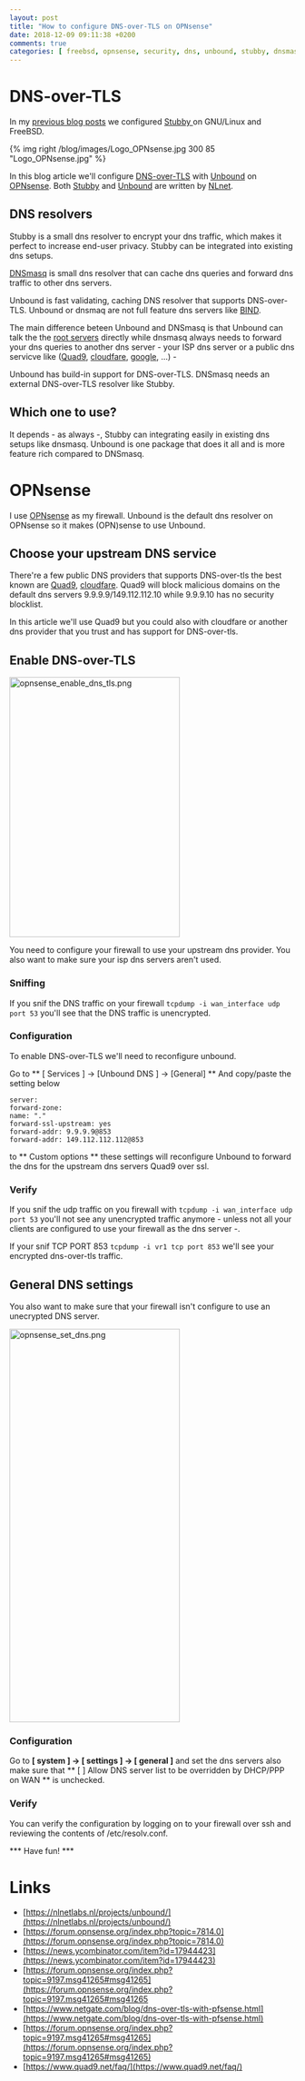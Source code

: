 ```yaml
---
layout: post
title: "How to configure DNS-over-TLS on OPNsense"
date: 2018-12-09 09:11:38 +0200
comments: true
categories: [ freebsd, opnsense, security, dns, unbound, stubby, dnsmasq ] 
---
```


# DNS-over-TLS

In my [previous blog posts](https://stafwag.github.io/blog/blog/2018/09/09/dns-privacy-with-stubby-part1-gnulinux/) we configured [Stubby ](https://dnsprivacy.org/wiki/display/DP/DNS+Privacy+Daemon+-+Stubby) on GNU/Linux and FreeBSD.

{% img right /blog/images/Logo_OPNsense.jpg 300 85 "Logo_OPNsense.jpg" %} 

In this blog article we'll configure [DNS-over-TLS](https://en.wikipedia.org/wiki/DNS_over_TLS) with [Unbound](https://nlnetlabs.nl/projects/unbound/about/) on [OPNsense](https://opnsense.org/). Both [Stubby](https://nlnetlabs.nl/projects/getdns/) and [Unbound](https://nlnetlabs.nl/projects/unbound/about/) are written by [NLnet](https://nlnet.nl/).

## DNS resolvers

Stubby is a small dns resolver to encrypt your dns traffic, which makes it perfect to increase end-user privacy. Stubby can be integrated into existing dns setups.

[DNSmasq](http://http://www.thekelleys.org.uk/dnsmasq/doc.html) is small dns resolver that can cache dns queries and forward dns traffic to other dns servers.

Unbound is fast validating, caching DNS resolver that supports DNS-over-TLS.
Unbound or dnsmaq are not full feature dns servers like [BIND](https://www.isc.org/downloads/bind/).

The main difference beteen Unbound and DNSmasq is that Unbound can talk the the [root servers](https://www.iana.org/domains/root/servers) directly while dnsmasq always needs to forward your dns queries to another dns server - your ISP dns server or a public dns servicve like ([Quad9](https://www.quad9.net/), [cloudfare](https://1.1.1.1/), [google](https://developers.google.com/speed/public-dns/), ...) -

Unbound has build-in support for DNS-over-TLS. DNSmasq needs an external DNS-over-TLS resolver like Stubby.

## Which one to use? 

It depends - as always -, Stubby can integrating easily in existing dns setups like dnsmasq. Unbound is one package that does it all and is more feature rich compared to DNSmasq.

# OPNsense

I use [OPNsense](https://opnsense.org/) as my firewall. Unbound is the default dns resolver on OPNsense so it makes (OPN)sense to use Unbound. 

## Choose your upstream DNS service


There're a few public DNS providers that supports DNS-over-tls the best known are [Quad9](https://www.quad9.net/), [cloudfare](https://1.1.1.1/). Quad9 will block malicious domains on the default dns servers 9.9.9.9/149.112.112.10 while 9.9.9.10 has no security blocklist. 

In this article we'll use Quad9 but you could also with cloudfare or another dns provider that you trust and has support for DNS-over-tls.


## Enable DNS-over-TLS

<a href="/blog/images/opnsense_enable_dns_tls.png"><img src="/blog/images/opnsense_enable_dns_tls.png" class="left" width="300" height="458" alt="opnsense_enable_dns_tls.png" /> </a>

You need to configure your firewall to use your upstream dns provider. You also want to make sure your isp dns servers aren't used.

### Sniffing

 If you snif the DNS traffic on your firewall ```tcpdump -i wan_interface udp port 53``` you'll see that the DNS traffic is unencrypted.

### Configuration

To enable DNS-over-TLS we'll need to reconfigure unbound.

Go to ** [ Services ] -> [Unbound DNS ] -> [General] **
And copy/paste the setting below  


```
server:
forward-zone:
name: "."
forward-ssl-upstream: yes
forward-addr: 9.9.9.9@853
forward-addr: 149.112.112.112@853
```

to ** Custom options ** these settings will reconfigure Unbound to forward the dns for the upstream dns servers Quad9 over ssl.

### Verify

If you snif the udp  traffic on you firewall  with ```tcpdump -i wan_interface udp port 53``` you'll not see any unencrypted traffic anymore - unless not all your clients are configured to use your firewall as the dns server -.

If your snif TCP PORT 853 ```tcpdump -i vr1 tcp port 853``` we'll see your encrypted dns-over-tls traffic.

## General DNS settings

You also want to make sure that your firewall isn't configure to use an unecrypted DNS server.

<a href="/blog/images/opnsense_set_dns.png"><img src="/blog/images/opnsense_set_dns.png" class="right" width="300" height="693" alt="opnsense_set_dns.png" /> </a>

### Configuration

Go to **[ system ] -> [ settings ] -> [ general ]** and set the dns servers also make sure that ** [ ] Allow DNS server list to be overridden by DHCP/PPP on WAN ** is unchecked. 

### Verify

You can verify the configuration by logging on to your firewall over ssh and reviewing the contents of /etc/resolv.conf.


*** Have fun! ***

# Links

* [https://nlnetlabs.nl/projects/unbound/](https://nlnetlabs.nl/projects/unbound/)
* [https://forum.opnsense.org/index.php?topic=7814.0](https://forum.opnsense.org/index.php?topic=7814.0)
* [https://news.ycombinator.com/item?id=17944423](https://news.ycombinator.com/item?id=17944423)
* [https://forum.opnsense.org/index.php?topic=9197.msg41265#msg41265](https://forum.opnsense.org/index.php?topic=9197.msg41265#msg41265
* [https://www.netgate.com/blog/dns-over-tls-with-pfsense.html](https://www.netgate.com/blog/dns-over-tls-with-pfsense.html)
* [https://forum.opnsense.org/index.php?topic=9197.msg41265#msg41265](https://forum.opnsense.org/index.php?topic=9197.msg41265#msg41265)
* [https://www.quad9.net/faq/](https://www.quad9.net/faq/)
